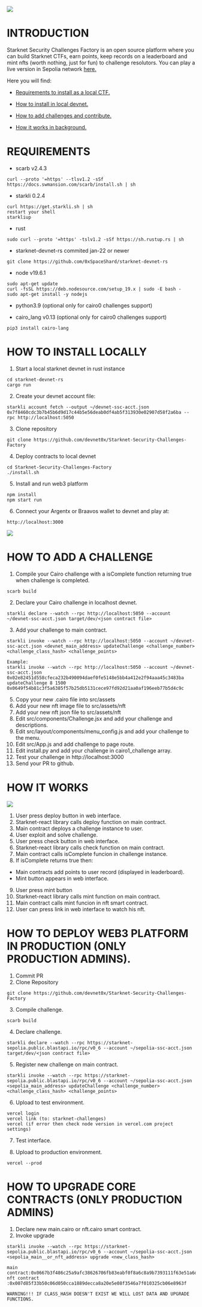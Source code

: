 ![](./src/assets/logo.png)
# INTRODUCTION
Starknet Security Challenges Factory is an open source platform where you can build Starknet CTFs, earn points, keep records on a leaderboard and mint nfts (worth nothing, just for fun) to challenge resolutors. You can play a live version in Sepolia network [here.](https://starknet-security-challenges.app/) 

Here you will find:

* [Requirements to install as a local CTF.](#requirements)

* [How to install in local devnet.](#how-to-install)

* [How to add challenges and contribute.](#how-to-add-a-challenge)

* [How it works in background.](#how-it-works)

# REQUIREMENTS
- scarb v2.4.3
```
curl --proto '=https' --tlsv1.2 -sSf https://docs.swmansion.com/scarb/install.sh | sh
```
- starkli 0.2.4
```
curl https://get.starkli.sh | sh
restart your shell
starkliup
```
- rust 
```
sudo curl --proto '=https' -tslv1.2 -sSf https://sh.rustup.rs | sh
```
- starknet-devnet-rs commited jan-22 or newer
```
git clone https://github.com/0xSpaceShard/starknet-devnet-rs
```
- node v19.6.1
```
sudo apt-get update
curl -fsSL https://deb.nodesource.com/setup_19.x | sudo -E bash -
sudo apt-get install -y nodejs
```
- python3.9 (optional only for cairo0 challenges support)

- cairo_lang v0.13 (optional only for cairo0 challenges support)
```
pip3 install cairo-lang
```
# HOW TO INSTALL LOCALLY
1) Start a local starknet devnet in rust instance
```
cd starknet-devnet-rs
cargo run
```
2) Create your devnet account file:
```
starkli account fetch --output ~/devnet-ssc-acct.json 0x7f8460cdc3b7b45b6d9d17c44b5e56deab0df4ab5f313930e02907d58f2a6ba --rpc http://localhost:5050
```
3) Clone repository
```
git clone https://github.com/devnet0x/Starknet-Security-Challenges-Factory
```
4) Deploy contracts to local devnet
```
cd Starknet-Security-Challenges-Factory
./install.sh
```
5) Install and run web3 platform
```
npm install
npm start run
```
6) Connect your Argentx or Braavos wallet to devnet and play at:
```
http://localhost:3000
```
![](./src/assets/screenshot.png)

# HOW TO ADD A CHALLENGE
1) Compile your Cairo challenge with a isComplete function returning true when challenge is completed.
```
scarb build
```

2) Declare your Cairo challenge in localhost devnet.
```
starkli declare --watch --rpc http://localhost:5050 --account ~/devnet-ssc-acct.json target/dev/<json contract file>
```
3) Add your challenge to main contract.
```
starkli invoke --watch --rpc http://localhost:5050 --account ~/devnet-ssc-acct.json <devnet_main_address> updateChallenge <challenge_number> <challenge_class_hash> <challenge_points>

Example:
starkli invoke --watch --rpc http://localhost:5050 --account ~/devnet-ssc-acct.json 0x02e82451d558cfeca232b490094daef0fe5148e5bb4a412e2f94aaa45c3483ba updateChallenge 8 1500 0x0649f54b81c3f5a6385f57b25db5131cece97fd92d21aa0af196eeb77b5d4c9c
```
5) Copy your new .cairo file into src/assets
6) Add your new nft image file to src/assets/nft
7) Add your new nft json file to src/assets/nft
8) Edit src/components/Challenge.jsx and add your challenge and descriptions.
9) Edit src/layout/components/menu_config.js and add your challenge to the menu.
10) Edit src/App.js and add challenge to page route.
11) Edit install.py and add your challenge in cairo1_challenge array.
12) Test your challenge in http://localhost:3000
13) Send your PR to github.

# HOW IT WORKS
![](./src/assets/design.png)

1) User press deploy button in web interface.
2) Starknet-react library calls deploy function on main contract.
3) Main contract deploys a challenge instance to user.
4) User exploit and solve challenge.
5) User press check button in web interface.
6) Starknet-react library calls check function on main contract.
7) Main contract calls isComplete funcion in challenge instance.
8) If isComplete returns true then:
* Main contracts add points to user record (displayed in leaderboard).
* Mint button appears in web interface.
9) User press mint button
10) Starknet-react library calls mint function on main contract.
11) Main contract calls mint funcion in nft smart contract.
12) User can press link in web interface to watch his nft.

# HOW TO DEPLOY WEB3 PLATFORM IN PRODUCTION (ONLY PRODUCTION ADMINS).
1) Commit PR
2) Clone Repository
```
git clone https://github.com/devnet0x/Starknet-Security-Challenges-Factory
```
3) Compile challenge.
```
scarb build
```
4) Declare challenge.
```
starkli declare --watch --rpc https://starknet-sepolia.public.blastapi.io/rpc/v0_6 --account ~/sepolia-ssc-acct.json target/dev/<json contract file>
```
5) Register new challenge on main contract.
```
starkli invoke --watch --rpc https://starknet-sepolia.public.blastapi.io/rpc/v0_6 --account ~/sepolia-ssc-acct.json <sepolia_main_address> updateChallenge <challenge_number> <challenge_class_hash> <challenge_points>
```
6) Upload to test environment.
```
vercel login
vercel link (to: starknet-challenges)
vercel (if error then check node version in vercel.com project settings)
```
7) Test interface.

8) Upload to production environment.
```
vercel --prod
```

# HOW TO UPGRADE CORE CONTRACTS (ONLY PRODUCTION ADMINS)

1) Declare new main.cairo or nft.cairo smart contract.
2) Invoke upgrade
```
starkli invoke --watch --rpc https://starknet-sepolia.public.blastapi.io/rpc/v0_6 --account ~/sepolia-ssc-acct.json <sepolia_main__or_nft_address> upgrade <new_class_hash>

main contract:0x0667b3f486c25a9afc38626706fb83eabf0f8a6c8a9b7393111f63e51a6dd5dd
nft contract :0x007d85f33b50c06d050cca1889decca8a20e5e08f3546a7f010325cb06e8963f

WARNING!!! IF CLASS_HASH DOESN'T EXIST WE WILL LOST DATA AND UPGRADE FUNCTIONS.
```
